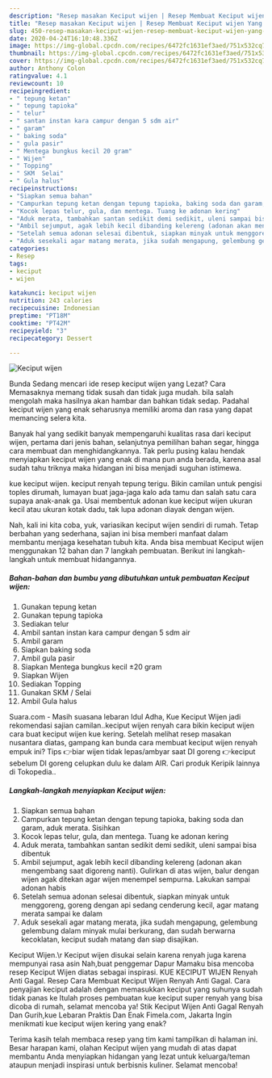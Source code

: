 ```yaml
---
description: "Resep masakan Keciput wijen | Resep Membuat Keciput wijen Yang Lezat Sekali"
title: "Resep masakan Keciput wijen | Resep Membuat Keciput wijen Yang Lezat Sekali"
slug: 450-resep-masakan-keciput-wijen-resep-membuat-keciput-wijen-yang-lezat-sekali
date: 2020-04-24T16:10:48.336Z
image: https://img-global.cpcdn.com/recipes/6472fc1631ef3aed/751x532cq70/keciput-wijen-foto-resep-utama.jpg
thumbnail: https://img-global.cpcdn.com/recipes/6472fc1631ef3aed/751x532cq70/keciput-wijen-foto-resep-utama.jpg
cover: https://img-global.cpcdn.com/recipes/6472fc1631ef3aed/751x532cq70/keciput-wijen-foto-resep-utama.jpg
author: Anthony Colon
ratingvalue: 4.1
reviewcount: 10
recipeingredient:
- " tepung ketan"
- " tepung tapioka"
- " telur"
- " santan instan kara campur dengan 5 sdm air"
- " garam"
- " baking soda"
- " gula pasir"
- " Mentega bungkus kecil 20 gram"
- " Wijen"
- " Topping"
- " SKM  Selai"
- " Gula halus"
recipeinstructions:
- "Siapkan semua bahan"
- "Campurkan tepung ketan dengan tepung tapioka, baking soda dan garam, aduk merata. Sisihkan"
- "Kocok lepas telur, gula, dan mentega. Tuang ke adonan kering"
- "Aduk merata, tambahkan santan sedikit demi sedikit, uleni sampai bisa dibentuk"
- "Ambil sejumput, agak lebih kecil dibanding kelereng (adonan akan mengembang saat digoreng nanti). Gulirkan di atas wijen, balur dengan wijen agak ditekan agar wijen menempel sempurna. Lakukan sampai adonan habis"
- "Setelah semua adonan selesai dibentuk, siapkan minyak untuk menggoreng, goreng dengan api sedang cenderung kecil, agar matang merata sampai ke dalam"
- "Aduk sesekali agar matang merata, jika sudah mengapung, gelembung gelembung dalam minyak mulai berkurang, dan sudah berwarna kecoklatan, keciput sudah matang dan siap disajikan."
categories:
- Resep
tags:
- keciput
- wijen

katakunci: keciput wijen 
nutrition: 243 calories
recipecuisine: Indonesian
preptime: "PT18M"
cooktime: "PT42M"
recipeyield: "3"
recipecategory: Dessert

---
```



![Keciput wijen](https://img-global.cpcdn.com/recipes/6472fc1631ef3aed/751x532cq70/keciput-wijen-foto-resep-utama.jpg)

Bunda Sedang mencari ide resep keciput wijen yang Lezat? Cara Memasaknya memang tidak susah dan tidak juga mudah. bila salah mengolah maka hasilnya akan hambar dan bahkan tidak sedap. Padahal keciput wijen yang enak seharusnya memiliki aroma dan rasa yang dapat memancing selera kita.

Banyak hal yang sedikit banyak mempengaruhi kualitas rasa dari keciput wijen, pertama dari jenis bahan, selanjutnya pemilihan bahan segar, hingga cara membuat dan menghidangkannya. Tak perlu pusing kalau hendak menyiapkan keciput wijen yang enak di mana pun anda berada, karena asal sudah tahu triknya maka hidangan ini bisa menjadi suguhan istimewa.

kue keciput wijen. keciput renyah tepung terigu. Bikin camilan untuk pengisi toples dirumah, lumayan buat jaga-jaga kalo ada tamu dan salah satu cara supaya anak-anak ga. Usai membentuk adonan kue keciput wijen ukuran kecil atau ukuran kotak dadu, tak lupa adonan diayak dengan wijen.


Nah, kali ini kita coba, yuk, variasikan keciput wijen sendiri di rumah. Tetap berbahan yang sederhana, sajian ini bisa memberi manfaat dalam membantu menjaga kesehatan tubuh kita. Anda bisa membuat Keciput wijen menggunakan 12 bahan dan 7 langkah pembuatan. Berikut ini langkah-langkah untuk membuat hidangannya.

<!--inarticleads1-->

##### Bahan-bahan dan bumbu yang dibutuhkan untuk pembuatan Keciput wijen:

1. Gunakan  tepung ketan
1. Gunakan  tepung tapioka
1. Sediakan  telur
1. Ambil  santan instan kara campur dengan 5 sdm air
1. Ambil  garam
1. Siapkan  baking soda
1. Ambil  gula pasir
1. Siapkan  Mentega bungkus kecil ±20 gram
1. Siapkan  Wijen
1. Sediakan  Topping
1. Gunakan  SKM / Selai
1. Ambil  Gula halus


Suara.com - Masih suasana lebaran Idul Adha, Kue Keciput Wijen jadi rekomendasi sajian camilan..keciput wijen renyah cara bikin keciput wijen cara buat keciput wijen kue kering. Setelah melihat resep masakan nusantara diatas, gampang kan bunda cara membuat keciput wijen renyah empuk ini? Tips 👉biar wijen tidak lepas/ambyar saat DI goreng 👉keciput sebelum DI goreng celupkan dulu ke dalam AIR. Cari produk Keripik lainnya di Tokopedia.. 

<!--inarticleads2-->

##### Langkah-langkah menyiapkan Keciput wijen:

1. Siapkan semua bahan
1. Campurkan tepung ketan dengan tepung tapioka, baking soda dan garam, aduk merata. Sisihkan
1. Kocok lepas telur, gula, dan mentega. Tuang ke adonan kering
1. Aduk merata, tambahkan santan sedikit demi sedikit, uleni sampai bisa dibentuk
1. Ambil sejumput, agak lebih kecil dibanding kelereng (adonan akan mengembang saat digoreng nanti). Gulirkan di atas wijen, balur dengan wijen agak ditekan agar wijen menempel sempurna. Lakukan sampai adonan habis
1. Setelah semua adonan selesai dibentuk, siapkan minyak untuk menggoreng, goreng dengan api sedang cenderung kecil, agar matang merata sampai ke dalam
1. Aduk sesekali agar matang merata, jika sudah mengapung, gelembung gelembung dalam minyak mulai berkurang, dan sudah berwarna kecoklatan, keciput sudah matang dan siap disajikan.


Keciput Wijen.\r Keciput wijen disukai selain karena renyah juga karena mempunyai rasa asin Nah,buat penggemar Dapur Mamaku bisa mencoba resep Keciput Wijen diatas sebagai inspirasi. KUE KECIPUT WIJEN Renyah Anti Gagal. Resep Cara Membuat Keciput Wijen Renyah Anti Gagal. Cara penyajian keciput adalah dengan memasukkan keciput yang suhunya sudah tidak panas ke Itulah proses pembuatan kue keciput super renyah yang bisa dicoba di rumah, selamat mencoba ya! Stik Keciput Wijen Anti Gagal Renyah Dan Gurih,kue Lebaran Praktis Dan Enak Fimela.com, Jakarta Ingin menikmati kue keciput wijen kering yang enak? 

Terima kasih telah membaca resep yang tim kami tampilkan di halaman ini. Besar harapan kami, olahan Keciput wijen yang mudah di atas dapat membantu Anda menyiapkan hidangan yang lezat untuk keluarga/teman ataupun menjadi inspirasi untuk berbisnis kuliner. Selamat mencoba!
